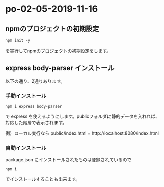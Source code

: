 # po-02-05-2019-11-16

## npmのプロジェクトの初期設定

```
npm init -y
```

を実行してnpmのプロジェクトの初期設定をします。

## express body-parser インストール

以下の通り、2通りあります。

### 手動インストール

```
npm i express body-parser
```

で express を使えるようにします。publicフォルダに静的データを入れれば、対応した階層で表示されます。

例）ローカル実行なら
public/index.html = http://localhost:8080/index.html

### 自動インストール

package.json にインストールされたものは登録されているので

```
npm i
```

でインストールすることも出来ます。